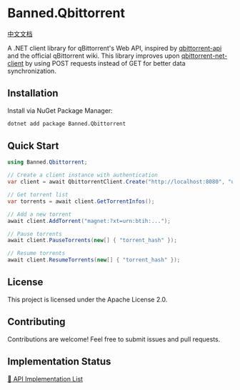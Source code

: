 # Banned.Qbittorrent

[中文文档](https://github.com/banned2054/Banned.Qbittorrent/blob/main/Docs/README.md)

A .NET client library for qBittorrent's Web API, inspired by [qbittorrent-api](https://github.com/rmartin16/qbittorrent-api) and the official qBittorrent wiki. This library improves upon [qbittorrent-net-client](https://github.com/fedarovich/qbittorrent-net-client) by using POST requests instead of GET for better data synchronization.

## Installation

Install via NuGet Package Manager:

```bash
dotnet add package Banned.Qbittorrent
```

## Quick Start

```csharp
using Banned.Qbittorrent;

// Create a client instance with authentication
var client = await QbittorrentClient.Create("http://localhost:8080", "username", "password");

// Get torrent list
var torrents = await client.GetTorrentInfos();

// Add a new torrent
await client.AddTorrent("magnet:?xt=urn:btih:...");

// Pause torrents
await client.PauseTorrents(new[] { "torrent_hash" });

// Resume torrents
await client.ResumeTorrents(new[] { "torrent_hash" });
```

## License

This project is licensed under the Apache License 2.0.

## Contributing

Contributions are welcome! Feel free to submit issues and pull requests.

## Implementation Status

[📘 API Implementation List](https://github.com/banned2054/Banned.Qbittorrent/blob/main/Docs/API%20Implementation.md)
